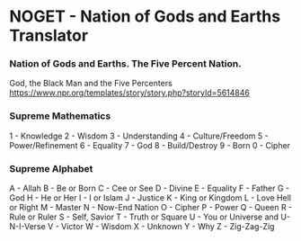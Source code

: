 # NOGET - Nation of Gods and Earths Translator

### Nation of Gods and Earths. The Five Percent Nation.

God, the Black Man and the Five Percenters 
https://www.npr.org/templates/story/story.php?storyId=5614846

### Supreme Mathematics 

1 - Knowledge
2 - Wisdom
3 - Understanding
4 - Culture/Freedom
5 - Power/Refinement
6 - Equality
7 - God
8 - Build/Destroy
9 - Born
0 - Cipher

### Supreme Alphabet 

A - Allah
B - Be or Born
C - Cee or See
D - Divine
E - Equality
F - Father
G - God
H - He or Her
I - I or Islam
J - Justice
K - King or Kingdom
L - Love Hell or Right 
M - Master
N - Now-End Nation
O - Cipher
P - Power
Q - Queen
R - Rule or Ruler
S - Self, Savior
T - Truth or Square
U - You or Universe and U-N-I-Verse
V - Victor
W - Wisdom
X - Unknown
Y - Why
Z - Zig-Zag-Zig

